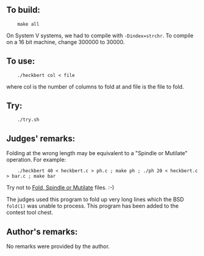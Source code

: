 ## To build:

``` <!---sh-->
    make all
```

On System V systems, we had to compile with `-Dindex=strchr`.
To compile on a 16 bit machine, change 300000 to 30000.


## To use:

``` <!---sh-->
    ./heckbert col < file
```

where col is the number of columns to fold at and file is the file to fold.


## Try:

``` <!---sh-->
    ./try.sh
```


## Judges' remarks:

Folding at the wrong length may be equivalent to a "Spindle or Mutilate" operation. For example:

``` <!---sh-->
    ./heckbert 40 < heckbert.c > ph.c ; make ph ; ./ph 20 < heckbert.c > bar.c ; make bar
```

Try not to
[Fold, Spindle or Mutilate](FoldSpindleMutilate.pdf)
files. :-)

The judges used this program to fold up very long lines which the
BSD `fold(1)` was unable to process. This program has been added to
the contest tool chest.


## Author's remarks:

No remarks were provided by the author.


<!--

    Copyright © 1984-2024 by Landon Curt Noll. All Rights Reserved.

    You are free to share and adapt this file under the terms of this license:

	Creative Commons Attribution-ShareAlike 4.0 International (CC BY-SA 4.0)

    For more information, see:

	https://creativecommons.org/licenses/by-sa/4.0/

-->
